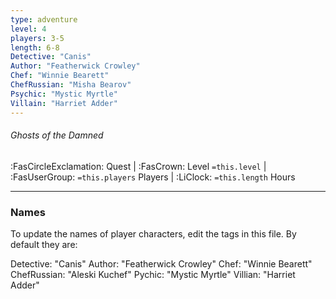 ```yaml
---
type: adventure
level: 4
players: 3-5
length: 6-8
Detective: "Canis"
Author: "Featherwick Crowley"
Chef: "Winnie Bearett"
ChefRussian: "Misha Bearov"
Psychic: "Mystic Myrtle"
Villain: "Harriet Adder"
---
```

###### Ghosts of the Damned
<span class="sub2"> :FasCircleExclamation: Quest | :FasCrown: Level `=this.level` |  :FasUserGroup: `=this.players` Players | :LiClock: `=this.length` Hours </span>

---


### Names

To update the names of player characters, edit the tags in this file. By default they are:

Detective: "Canis"
Author: "Featherwick Crowley"
Chef: "Winnie Bearett"
ChefRussian: "Aleski Kuchef"
Pychic: "Mystic Myrtle"
Villian: "Harriet Adder"
